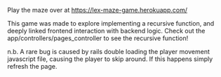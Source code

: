 Play the maze over at https://lex-maze-game.herokuapp.com/

This game was made to explore implementing a recursive function, and deeply linked frontend interaction with backend logic. Check out the app/controllers/pages_controller to see the recursive function!

n.b. A rare bug is caused by rails double loading the player movement javascript file, causing the player to skip around. If this happens simply refresh the page.
